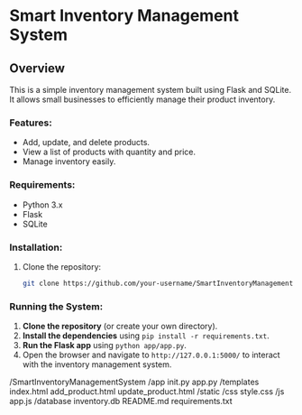 # Smart Inventory Management System

## Overview
This is a simple inventory management system built using Flask and SQLite. It allows small businesses to efficiently manage their product inventory.

### Features:
- Add, update, and delete products.
- View a list of products with quantity and price.
- Manage inventory easily.

### Requirements:
- Python 3.x
- Flask
- SQLite

### Installation:

1. Clone the repository:
   ```bash
   git clone https://github.com/your-username/SmartInventoryManagementSystem.git


### Running the System:
1. **Clone the repository** (or create your own directory).
2. **Install the dependencies** using `pip install -r requirements.txt`.
3. **Run the Flask app** using `python app/app.py`.
4. Open the browser and navigate to `http://127.0.0.1:5000/` to interact with the inventory management system.

 

/SmartInventoryManagementSystem /app init.py app.py /templates index.html add_product.html update_product.html /static /css style.css /js app.js /database inventory.db README.md requirements.txt


